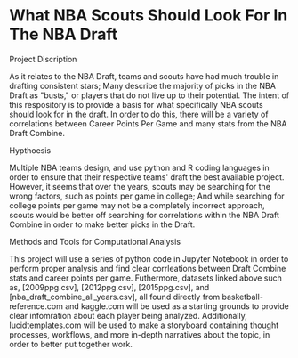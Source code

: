 # What NBA Scouts Should Look For In The NBA Draft

Project Discription 

As it relates to the NBA Draft, teams and scouts have had much trouble in drafting consistent stars; Many describe the majority of picks in the NBA Draft as "busts," or players that do not live up to their potential. The intent of this respository is to provide a basis for what specifically NBA scouts should look for in the draft. In order to do this, there will be a variety of correlations between Career Points Per Game and many stats from the NBA Draft Combine.

Hypthoesis 

Multiple NBA teams design, and use python and R coding languages in order to ensure that their respective teams' draft the best available project. However, it seems that over the years, scouts may be searching for the wrong factors, such as points per game in college; And while searching for college points per game may not be a completely incorrect approach, scouts would be better off searching for correlations within the NBA Draft Combine in order to make better picks in the Draft.

Methods and Tools for Computational Analysis

This project will use a series of python code in Jupyter Notebook in order to perform proper analysis and find clear corrleations between Draft Combine stats and career points per game. Futhermore, datasets linked above such as, [2009ppg.csv], [2012ppg.csv], [2015ppg.csv], and [nba_draft_combine_all_years.csv], all found directly from basketball-reference.com and kaggle.com will be used as a starting grounds to provide clear infomration about each player being analyzed. Additionally, lucidtemplates.com will be used to make a storyboard containing thought processes, workflows, and more in-depth narratives about the topic, in order to better put together work.



